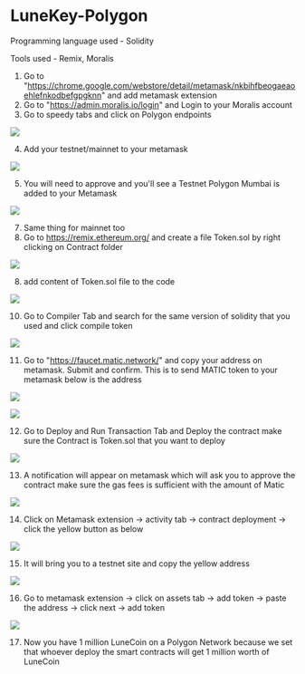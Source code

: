 # LuneKey-Polygon

Programming language used - Solidity

Tools used - Remix, Moralis

1) Go to "https://chrome.google.com/webstore/detail/metamask/nkbihfbeogaeaoehlefnkodbefgpgknn" and add metamask extension
2) Go to "https://admin.moralis.io/login" and Login to your Moralis account
3) Go to speedy tabs and click on Polygon endpoints

 ![](images/Nodes.JPG)
 
4) Add your testnet/mainnet to your metamask

 ![](images/Endpoints.JPG)
 
5) You will need to approve and you'll see a Testnet Polygon Mumbai is added to your Metamask

  ![](images/Testnet.JPG)
  
7) Same thing for mainnet too
8) Go to https://remix.ethereum.org/ and create a file Token.sol by right clicking on Contract folder

 ![](images/Token.JPG)
 
8) add content of Token.sol file to the code

 ![](images/Code.JPG)
 
10) Go to Compiler Tab and search for the same version of solidity that you used and click compile token

 ![](images/Compiler.JPG)

11) Go to "https://faucet.matic.network/" and copy your address on metamask. Submit and confirm. This is to send MATIC token to your metamask
 below is the address
 
 ![](images/address.JPG)
 
 ![](images/Faucet.JPG)

 
12) Go to Deploy and Run Transaction Tab and Deploy the contract
 make sure the Contract is Token.sol that you want to deploy
 
 ![](images/Web3.JPG)
 
13) A notification will appear on metamask which will ask you to approve the contract
make sure the gas fees is sufficient with the amount of Matic

 ![](images/Web3again.JPG)

14) Click on Metamask extension -> activity tab -> contract deployment -> click the yellow button as below

 ![](images/ContractDeploy.JPG)

15) It will bring you to a testnet site and copy the yellow address

  ![](images/Info.JPG)

16) Go to metamask extension -> click on assets tab -> add token -> paste the address -> click next -> add token

 ![](images/LCN.JPG)
 
17) Now you have 1 million LuneCoin on a Polygon Network because we set that whoever deploy the smart contracts will get 1 million worth of LuneCoin
